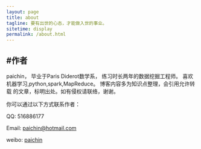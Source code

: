 ```yaml
---
layout: page
title: about
tagline: 要有出世的心态，才能做入世的事业。
sitetime: display
permalink: /about.html
---
```


## #作者

paichin，
毕业于Paris Diderot数学系，
练习时长两年的数据挖掘工程师。
喜欢机器学习,python,spark,MapReduce。
博客内容多为知识点整理，会引用允许转载
的文章，标明出处。如有侵权请联络，谢谢。

你可以通过以下方式联系作者：

QQ: 516886177

Email: <a href="paichin@hotmail.com">paichin@hotmail.com</a>

weibo: [paichin](https://www.weibo.com/paichin)